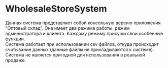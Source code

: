 # WholesaleStoreSystem
Данная система представляет собой консольную версию приложения "Оптовый склад".
Она имеет два режима работы: режим администратора и клиента. Каждому режиму присущи свои особенные функции.<br>
Система работает при использовании csv файлов, откуда происходит считывание данных (данные файлы не прикладываются к системе).<br>
Система не является пригодной для использования в реальной продаже.
